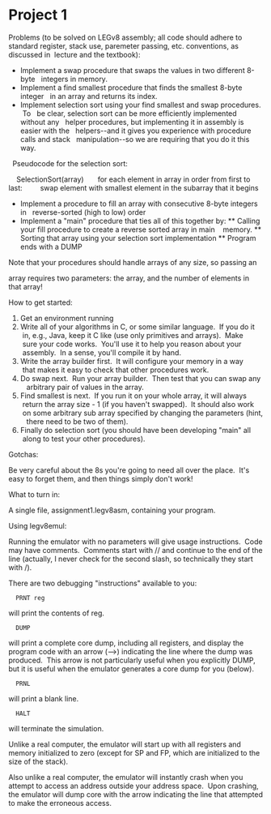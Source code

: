 # Project 1

Problems (to be solved on LEGv8 assembly; all code should adhere to standard
register, stack use, paremeter passing, etc. conventions, as discussed in 
lecture and the textbook):

* Implement a swap procedure that swaps the values in two different 8-byte
  integers in memory.
* Implement a find smallest procedure that finds the smallest 8-byte integer
  in an array and returns its index.
* Implement selection sort using your find smallest and swap procedures.  To
  be clear, selection sort can be more efficiently implemented without any
  helper procedures, but implementing it in assembly is easier with the
  helpers--and it gives you experience with procedure calls and stack
  manipulation--so we are requiring that you do it this way.

  Pseudocode for the selection sort:

    SelectionSort(array)
      for each element in array in order from first to last:
        swap element with smallest element in the subarray that it begins

* Implement a procedure to fill an array with consecutive 8-byte integers in
  reverse-sorted (high to low) order
* Implement a "main" procedure that ties all of this together by:
** Calling your fill procedure to create a reverse sorted array in main
   memory.
** Sorting that array using your selection sort implementation
** Program ends with a DUMP

Note that your procedures should handle arrays of any size, so passing an 

array requires two parameters: the array, and the number of elements in that
array!

How to get started:

1) Get an environment running
2) Write all of your algorithms in C, or some similar language.  If you do it
   in, e.g., Java, keep it C like (use only primitives and arrays).  Make
   sure your code works.  You'll use it to help you reason about your
   assembly.  In a sense, you'll compile it by hand.
3) Write the array builder first.  It will configure your memory in a way
   that makes it easy to check that other procedures work.
4) Do swap next.  Run your array builder.  Then test that you can swap any
   arbitrary pair of values in the array.
5) Find smallest is next.  If you run it on your whole array, it will always
   return the array size - 1 (if you haven't swapped).  It should also work
   on some arbitrary sub array specified by changing the parameters (hint,
   there need to be two of them).
6) Finally do selection sort (you should have been developing "main" all 
   along to test your other procedures).

Gotchas:

Be very careful about the 8s you're going to need all over the place.  It's
easy to forget them, and then things simply don't work!


What to turn in:

A single file, assignment1.legv8asm, containing your program.


Using legv8emul:

Running the emulator with no parameters will give usage instructions.  Code
may have comments.  Comments start with // and continue to the end of the
line (actually, I never check for the second slash, so technically they start
with /).

There are two debugging "instructions" available to you:
```
  PRNT reg
```
will print the contents of reg.
```
  DUMP
```
will print a complete core dump, including all registers, and display the
program code with an arrow (-->) indicating the line where the dump was
produced.  This arrow is not particularly useful when you explicitly DUMP,
but it is useful when the emulator generates a core dump for you (below).
```
  PRNL
```
will print a blank line.
```
  HALT
```
will terminate the simulation.

Unlike a real computer, the emulator will start up with all registers and
memory initialized to zero (except for SP and FP, which are initialized to
the size of the stack).

Also unlike a real computer, the emulator will instantly crash when you
attempt to access an address outside your address space.  Upon crashing, the
emulator will dump core with the arrow indicating the line that attempted to
make the erroneous access.

